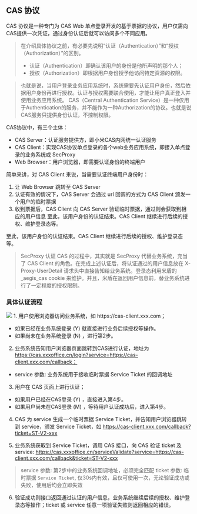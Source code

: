 ## CAS 协议
CAS 协议是一种专门为 CAS Web 单点登录开发的基于票据的协议，用户仅需向CAS提供一次凭证，通过身份认证后就可以访问多个不同应用。


> 在介绍具体协议之前，有必要先说明“认证（Authentication）”和“授权（Authorization）”的区别。
> - 认证（Authentication）即确认该用户的身份是他所声明的那个人；
> - 授权（Authorization）即根据用户身份授予他访问特定资源的权限。

> 也就是说，当用户登录业务应用系统时，系统需要先认证用户身份，然后依据用户身份再进行授权。认证与授权需要联合使用，才能让用户真正登入并使用业务应用系统。
CAS（Central Authentication Service）是一种仅用于Authentication的服务，并不能作为一种Authorization的协议。也就是说CAS服务只提供身份认证，不控制权限。

CAS协议中，有三个主体：

- CAS Server：认证服务提供方，即小米CAS内网统一认证服务
- CAS Client：实现CAS协议单点登录的各个web业务应用系统，即接入单点登录的业务系统或 SecProxy
- Web Browser：用户浏览器，即需要认证身份的终端用户

简单来讲，对 CAS Client 来说，当需要认证终端用户身份时：

1. 让 Web Browser 跳转至 CAS Server
2. 认证有效的情况下，CAS Server 会通过 url 回调的方式为 CAS Client 颁发一个用户的临时票据
3. 收到票据后，CAS Client 向 CAS Server 验证临时票据，通过则会获取到相应的用户信息 至此，该用户身份的认证结束。CAS Client 继续进行后续的授权、维护登录态等。

至此，该用户身份的认证结束。CAS Client 继续进行后续的授权、维护登录态等。
> SecProxy 认证 CAS 的过程中，其实就是 SecProxy 代替业务系统，充当了 CAS Client 的角色。在完成上述认证后，将认证通过的用户信息放在 X-Proxy-UserDetail 请求头中直接告知给业务系统。登录态利用米盾的 _aegis_cas cookie 来维护。并且，米盾在返回用户信息前，替业务系统进行了一定程度的授权限制。

### 具体认证流程
<image src="./assets/image.png">
1. 用户使用浏览器访问业务系统，如 https://cas-client.xxx.com；

 - 如果已经在业务系统登录 (Y) 就直接进行业务后续授权等操作。
 - 如果尚未在业务系统登录 (N) ，进行第2步。

2. 业务系统告知用户浏览器页面跳转到CAS进行认证，地址为 https://cas.xxxoffice.cn/login?service=https://cas-client.xxx.com/callback；

- service 参数: 业务系统用于接收临时票据 Service Ticket 的回调地址
3. 用户在 CAS 页面上进行认证；

- 如果用户已经在CAS登录 (Y) ，直接进入第4步。
- 如果用户尚未在CAS登录 (M) ，等待用户认证成功后，进入第4步。

4. CAS 为 service 生成一个临时票据 Service Ticket，并告知用户浏览器跳转到 service，颁发 Service Ticket，如 https://cas-client.xxx.com/callback?ticket=ST-V2-xxx

5. 业务系统获取到 Service Ticket，调用 CAS 接口，向 CAS 验证 ticket 及 service: https://cas.xxxoffice.cn/serviceValidate?service=https://cas-client.xxx.com/callback&ticket=ST-V2-xxx

> service 参数: 第2步中的业务系统回调地址，必须完全匹配
> ticket 参数: 临时票据 `Service Ticket`, 仅30s内有效，且仅可使用一次，无论验证成功或失败，使用后均会立即失效
6. 验证成功则接口返回通过认证的用户信息，业务系统继续后续的授权、维护登录态等操作；ticket 或 service 任意一项验证失败则返回相应的错误。